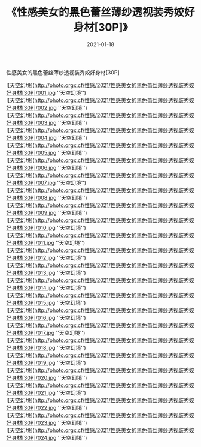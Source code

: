 ﻿---
layout: post
title:  《性感美女的黑色蕾丝薄纱透视装秀姣好身材[30P]》
date:   2021-01-18
image: http://photo.orgx.cf/性感/2021/性感美女的黑色蕾丝薄纱透视装秀姣好身材[30P]/000.jpg
categories: [美女, 性感, 泳衣]
---

性感美女的黑色蕾丝薄纱透视装秀姣好身材[30P]



![天空幻境](http://photo.orgx.cf/性感/2021/性感美女的黑色蕾丝薄纱透视装秀姣好身材[30P]/001.jpg ''天空幻境'') <br>
![天空幻境](http://photo.orgx.cf/性感/2021/性感美女的黑色蕾丝薄纱透视装秀姣好身材[30P]/002.jpg ''天空幻境'') <br>
![天空幻境](http://photo.orgx.cf/性感/2021/性感美女的黑色蕾丝薄纱透视装秀姣好身材[30P]/003.jpg ''天空幻境'') <br>
![天空幻境](http://photo.orgx.cf/性感/2021/性感美女的黑色蕾丝薄纱透视装秀姣好身材[30P]/004.jpg ''天空幻境'') <br>
![天空幻境](http://photo.orgx.cf/性感/2021/性感美女的黑色蕾丝薄纱透视装秀姣好身材[30P]/005.jpg ''天空幻境'') <br>
![天空幻境](http://photo.orgx.cf/性感/2021/性感美女的黑色蕾丝薄纱透视装秀姣好身材[30P]/006.jpg ''天空幻境'') <br>
![天空幻境](http://photo.orgx.cf/性感/2021/性感美女的黑色蕾丝薄纱透视装秀姣好身材[30P]/007.jpg ''天空幻境'') <br>
![天空幻境](http://photo.orgx.cf/性感/2021/性感美女的黑色蕾丝薄纱透视装秀姣好身材[30P]/008.jpg ''天空幻境'') <br>
![天空幻境](http://photo.orgx.cf/性感/2021/性感美女的黑色蕾丝薄纱透视装秀姣好身材[30P]/009.jpg ''天空幻境'') <br>
![天空幻境](http://photo.orgx.cf/性感/2021/性感美女的黑色蕾丝薄纱透视装秀姣好身材[30P]/010.jpg ''天空幻境'') <br>
![天空幻境](http://photo.orgx.cf/性感/2021/性感美女的黑色蕾丝薄纱透视装秀姣好身材[30P]/011.jpg ''天空幻境'') <br>
![天空幻境](http://photo.orgx.cf/性感/2021/性感美女的黑色蕾丝薄纱透视装秀姣好身材[30P]/012.jpg ''天空幻境'') <br>
![天空幻境](http://photo.orgx.cf/性感/2021/性感美女的黑色蕾丝薄纱透视装秀姣好身材[30P]/013.jpg ''天空幻境'') <br>
![天空幻境](http://photo.orgx.cf/性感/2021/性感美女的黑色蕾丝薄纱透视装秀姣好身材[30P]/014.jpg ''天空幻境'') <br>
![天空幻境](http://photo.orgx.cf/性感/2021/性感美女的黑色蕾丝薄纱透视装秀姣好身材[30P]/015.jpg ''天空幻境'') <br>
![天空幻境](http://photo.orgx.cf/性感/2021/性感美女的黑色蕾丝薄纱透视装秀姣好身材[30P]/016.jpg ''天空幻境'') <br>
![天空幻境](http://photo.orgx.cf/性感/2021/性感美女的黑色蕾丝薄纱透视装秀姣好身材[30P]/017.jpg ''天空幻境'') <br>
![天空幻境](http://photo.orgx.cf/性感/2021/性感美女的黑色蕾丝薄纱透视装秀姣好身材[30P]/018.jpg ''天空幻境'') <br>
![天空幻境](http://photo.orgx.cf/性感/2021/性感美女的黑色蕾丝薄纱透视装秀姣好身材[30P]/019.jpg ''天空幻境'') <br>
![天空幻境](http://photo.orgx.cf/性感/2021/性感美女的黑色蕾丝薄纱透视装秀姣好身材[30P]/020.jpg ''天空幻境'') <br>
![天空幻境](http://photo.orgx.cf/性感/2021/性感美女的黑色蕾丝薄纱透视装秀姣好身材[30P]/021.jpg ''天空幻境'') <br>
![天空幻境](http://photo.orgx.cf/性感/2021/性感美女的黑色蕾丝薄纱透视装秀姣好身材[30P]/022.jpg ''天空幻境'') <br>
![天空幻境](http://photo.orgx.cf/性感/2021/性感美女的黑色蕾丝薄纱透视装秀姣好身材[30P]/023.jpg ''天空幻境'') <br>
![天空幻境](http://photo.orgx.cf/性感/2021/性感美女的黑色蕾丝薄纱透视装秀姣好身材[30P]/024.jpg ''天空幻境'') <br>